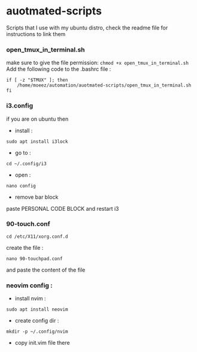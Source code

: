 # auotmated-scripts

Scripts that I use with my ubuntu distro, check the readme file for instructions to link them

### open_tmux_in_terminal.sh

make sure to give the file permission:
`chmod +x open_tmux_in_terminal.sh`
Add the following code to the .bashrc file :

```
if [ -z "$TMUX" ]; then
	/home/moeez/automation/auotmated-scripts/open_tmux_in_terminal.sh
fi
```

### i3.config

if you are on ubuntu then

- install :

```
sudo apt install i3lock
```

- go to :

```
cd ~/.config/i3
```

- open :

```
nano config
```

- remove bar block

paste PERSONAL CODE BLOCK and restart i3

### 90-touch.conf

```
cd /etc/X11/xorg.conf.d
```

create the file :

```
nano 90-touchpad.conf
```

and paste the content of the file

### neovim config :

- install nvim :

```
sudo apt install neovim
```

- create config dir :

```
mkdir -p ~/.config/nvim
```

- copy init.vim file there
